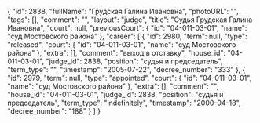 {
    "id": 2838,
    "fullName": "Грудская Галина Ивановна",
    "photoURL": "",
    "tags": [],
    "comment": "",
    "layout": "judge",
    "title": "Судья Грудская Галина Ивановна",
    "court": null,
    "previousCourt": {
        "id": "04-011-03-01",
        "name": "суд Мостовского района"
    },
    "career": [
        {
            "id": 2980,
            "term": null,
            "type": "released",
            "court": {
                "id": "04-011-03-01",
                "name": "суд Мостовского района"
            },
            "extra": [],
            "comment": "выход в отставку",
            "house_id": "04-011-03-01",
            "judge_id": 2838,
            "position": "судья и председатель",
            "term_type": "",
            "timestamp": "2005-07-22",
            "decree_number": "333"
        },
        {
            "id": 2979,
            "term": null,
            "type": "appointed",
            "court": {
                "id": "04-011-03-01",
                "name": "суд Мостовского района"
            },
            "extra": [],
            "comment": "",
            "house_id": "04-011-03-01",
            "judge_id": 2838,
            "position": "судья и председатель",
            "term_type": "indefinitely",
            "timestamp": "2000-04-18",
            "decree_number": "188"
        }
    ]
}